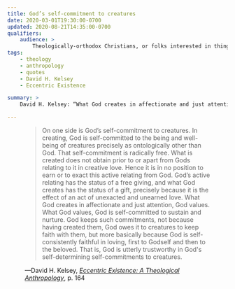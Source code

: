 ```yaml
---
title: God’s self-commitment to creatures
date: 2020-03-01T19:30:00-0700
updated: 2020-08-21T14:35:00-0700
qualifiers:
    audience: >
        Theologically-orthodox Christians, or folks interested in things that theologically-orthodox Christians think.
tags:
    - theology
    - anthropology
    - quotes
    - David H. Kelsey
    - Eccentric Existence

summary: >
    David H. Kelsey: “What God creates in affectionate and just attention, God values. What God values, God is self-committed to sustain and nurture.”

---
```


<figure class="quotation">

> On one side is God’s self-commitment to creatures. In creating, God is self-committed to the being and well-being of creatures precisely as ontologically other than God. That self-commitment is radically free. What is created does not obtain prior to or apart from Gods relating to it in creative love. Hence it is in no position to earn or to exact this active relating from God. God’s active relating has the status of a free giving, and what God creates has the status of a gift, precisely because it is the effect of an act of unexacted and unearned love. What God creates in affectionate and just attention, God values. What God values, God is self-committed to sustain and nurture. God keeps such commitments, not because having created them, God owes it to creatures to keep faith with them, but more basically because God is self-consistently faithful in loving, first to Godself and then to the beloved. That is, God is utterly trustworthy in God's self-determining self-commitments to creatures.

<figcaption>—David H. Kelsey, <a href="https://click.linksynergy.com/deeplink?id=qvtf8Hp8DGA&mid=2653&murl=https%3A%2F%2Fwww.alibris.com%2FEccentric-Existence-A-Theological-Anthropology-David-H-Kelsey%2Fbook%2F11456539%3Fmatches%3D26"><cite>Eccentric Existence: A Theological Anthropology</cite></a>, p. 164</figcaption>

</figure>
